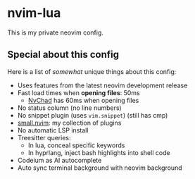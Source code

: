 # nvim-lua
This is my private neovim config.

## Special about this config
Here is a list of *somewhat* unique things about this config:
+ Uses features from the latest neovim development release
+ Fast load times when **opening files**: 50ms
    + [NvChad](https://github.com/NvChad/nvchad) has 60ms when opening files
+ No status column (no line numbers)
+ No snippet plugin (uses `vim.snippet`) (still has cmp)
+ [small.nvim](https://github.com/altermo/doune.nvim): my collection of plugins
+ No automatic LSP install
+ Treesitter queries:
    + In lua, conceal specific keywords
    + In hyprlang, inject bash highlights into shell code
+ Codeium as AI autocomplete
+ Auto sync terminal background with neovim background
